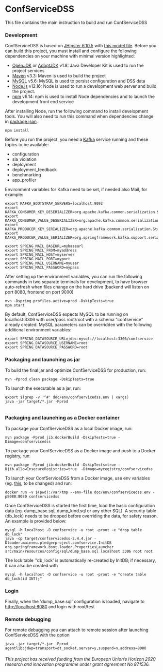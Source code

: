 # ConfServiceDSS

This file contains the main instruction to build and run ConfServiceDSS


### Development

ConfServiceDSS is based on [JHipster 6.10.5](https://www.jhipster.tech/documentation-archive/v6.10.5) with [this model file](jhipster-jdl.jdl). Before you can build this project, you must install and configure the following dependencies on your machine with minimal version highlighted:

- [OpenJDK](https://openjdk.java.net/) or [AdoptJDK](https://adoptopenjdk.net/) v1.8: Java Developer Kit is used to run the project services
- [Maven](https://maven.apache.org/) v3.3: Maven is used to build the project
- [MySQL](https://www.mysql.com/downloads/) v5.6: MySQL is used to persist configuration and DSS data
- [Node.js](https://nodejs.org/en/) v12.16: Node is used to run a development web server and build the project.
- [npm](https://docs.npmjs.com/) v6.14: npm is used to install Node dependencies and to launch the development front end service

After installing Node, run the following command to install development tools.
You will also need to run this command when dependencies change in [package.json](package.json).

```
npm install
```

Before you run the project, you need a [Kafka](https://kafka.apache.org/) service running and these topics to be available:
- configuration
- sla_violation
- deployment
- deployment_feedback
- benchmarking
- app_profiler

Environment variables for Kafka need to be set, if needed also Mail, for example:

```
export KAFKA_BOOTSTRAP_SERVERS=localhost:9092
export KAFKA_CONSUMER_KEY_DESERIALIZER=org.apache.kafka.common.serialization.StringDeserializer
export KAFKA_CONSUMER_VALUE_DESERIALIZER=org.apache.kafka.common.serialization.JsonDeserializer
export KAFKA_PRODUCER_KEY_SERIALIZER=org.apache.kafka.common.serialization.StringSerializer 
export KAFKA_PRODUCER_VALUE_SERIALIZER=org.springframework.kafka.support.serializer.JsonSerializer

export SPRING_MAIL_BASEURL=mybaseurl
export SPRING_MAIL_FROM=myaddress
export SPRING_MAIL_HOST=myserver
export SPRING_MAIL_PORT=myport
export SPRING_MAIL_USERNAME=myuser
export SPRING_MAIL_PASSWORD=mypass

```

After setting up the environment variables, you can run the following commands in two separate terminals for development, to have browser auto-refresh when files change on the hard drive (backend will listen on port 8080, frontend on port 9000)

```
mvn -Dspring.profiles.active=prod -DskipTests=true
npm start
```

By default, ConfServiceDSS expects MySQL to be running on localhost:3306 with user/pass root/root with a schema "confservice" already created. MySQL parameters can be overridden with the following additional environment variables:

```
export SPRING_DATASOURCE_URL=jdbc:mysql://localhost:3306/confservice
export SPRING_DATASOURCE_USERNAME=root
export SPRING_DATASOURCE_PASSWORD=root
```


### Packaging and launching as jar

To build the final jar and optimize ConfServiceDSS for production, run:

```
mvn -Pprod clean package -DskipTests=true 

```

To launch the executable as a jar, run:

```
export $(grep -v '^#' doc/env/confservicedss.env | xargs)
java -jar target/*.jar -Pprod


```

### Packaging and launching as a Docker container

To package your ConfServiceDSS as a local Docker image, run:

```
mvn package -Pprod jib:dockerBuild -DskipTests=true -Dimage=confservicedss 

```

To package your ConfServiceDSS as a Docker image and push to a Docker registry, run:

```
mvn package -Pprod jib:dockerBuild -DskipTests=true -Djib.allowInsecureRegistries=true  -Dimage=myregistry/confservicedss

```

To launch your ConfServiceDSS from a Docker image, use env variables (eg. [this](doc/env/confservicedss.env), to be changed) and run:

```
docker run -v $(pwd):/var/tmp --env-file doc/env/confservicedss.env -p8080:8080 confservicedss
```

Once ConfServiceDSS is started the first time, load the basic configuration data (eg. dump_base.sql, dump_kind.sql or any other SQL). 
A security table (db_lock) needs to be dropped before overriding the data, for safety reason.
An example is provided below:

```
mysql -h localhost -D confservice -u root -proot -e "drop table db_lock"
java -cp target/confservicedss-2.4.4.jar -Dloader.main=eu.pledgerproject.confservice.InitDB org.springframework.boot.loader.PropertiesLauncher src/main/resources/config/sql/dump_base.sql localhost 3306 root root
```

The lock table ''db_lock' is automatically re-created by InitDB; if necessary, it can also be created with 

```
mysql -h localhost -D confservice -u root -proot -e "create table db_lock(id INT);"
```

### Login

Finally, when the 'dump_base.sql' configuration is loaded, navigate to [http://localhost:8080](http://localhost:8080) and login with root/test


### Remote debugging
For remote debugging you can attach to remote session after launching ConfServiceDSS with the option

```
java -jar target/*.jar -Pprod -agentlib:jdwp=transport=dt_socket,server=y,suspend=n,address=8000
```


###### This project has received funding from the European Union’s Horizon 2020 research and innovation programme under grant agreement No 871536.


